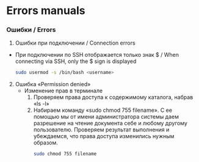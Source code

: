 # Errors manuals
### Ошибки / Errors
1. Ошибки при подключении / Connection errors
 - При подключении по SSH отображается только знак $ / When connecting via SSH, only the $ sign is displayed
   ```bash
   sudo usermod -s /bin/bash <username>
   ```
2. Ошибка «Permission denied»
   - Изменение прав в терминале
      1. Проверяем права доступа к содержимому каталога, набрав «ls -l»
      2. Набираем команду «sudo chmod 755 filename». С ее помощью мы от имени администратора системы даем разрешение на чтение документа себе и любому другому пользователю. Проверяем результат выполнения и убеждаемся, что права доступа изменились нужным образом.
         ```bash
         sudo chmod 755 filename
         ```
